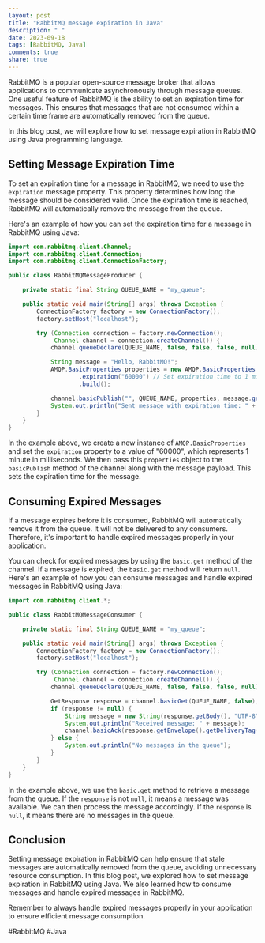 ```yaml
---
layout: post
title: "RabbitMQ message expiration in Java"
description: " "
date: 2023-09-18
tags: [RabbitMQ, Java]
comments: true
share: true
---
```


RabbitMQ is a popular open-source message broker that allows applications to communicate asynchronously through message queues. One useful feature of RabbitMQ is the ability to set an expiration time for messages. This ensures that messages that are not consumed within a certain time frame are automatically removed from the queue.

In this blog post, we will explore how to set message expiration in RabbitMQ using Java programming language.

## Setting Message Expiration Time

To set an expiration time for a message in RabbitMQ, we need to use the `expiration` message property. This property determines how long the message should be considered valid. Once the expiration time is reached, RabbitMQ will automatically remove the message from the queue.

Here's an example of how you can set the expiration time for a message in RabbitMQ using Java:

```java
import com.rabbitmq.client.Channel;
import com.rabbitmq.client.Connection;
import com.rabbitmq.client.ConnectionFactory;

public class RabbitMQMessageProducer {

    private static final String QUEUE_NAME = "my_queue";

    public static void main(String[] args) throws Exception {
        ConnectionFactory factory = new ConnectionFactory();
        factory.setHost("localhost");

        try (Connection connection = factory.newConnection();
             Channel channel = connection.createChannel()) {
            channel.queueDeclare(QUEUE_NAME, false, false, false, null);

            String message = "Hello, RabbitMQ!";
            AMQP.BasicProperties properties = new AMQP.BasicProperties.Builder()
                    .expiration("60000") // Set expiration time to 1 minute
                    .build();

            channel.basicPublish("", QUEUE_NAME, properties, message.getBytes());
            System.out.println("Sent message with expiration time: " + message);
        }
    }
}
```

In the example above, we create a new instance of `AMQP.BasicProperties` and set the `expiration` property to a value of "60000", which represents 1 minute in milliseconds. We then pass this `properties` object to the `basicPublish` method of the channel along with the message payload. This sets the expiration time for the message.

## Consuming Expired Messages

If a message expires before it is consumed, RabbitMQ will automatically remove it from the queue. It will not be delivered to any consumers. Therefore, it's important to handle expired messages properly in your application.

You can check for expired messages by using the `basic.get` method of the channel. If a message is expired, the `basic.get` method will return `null`. Here's an example of how you can consume messages and handle expired messages in RabbitMQ using Java:

```java
import com.rabbitmq.client.*;

public class RabbitMQMessageConsumer {

    private static final String QUEUE_NAME = "my_queue";

    public static void main(String[] args) throws Exception {
        ConnectionFactory factory = new ConnectionFactory();
        factory.setHost("localhost");

        try (Connection connection = factory.newConnection();
             Channel channel = connection.createChannel()) {
            channel.queueDeclare(QUEUE_NAME, false, false, false, null);

            GetResponse response = channel.basicGet(QUEUE_NAME, false);
            if (response != null) {
                String message = new String(response.getBody(), "UTF-8");
                System.out.println("Received message: " + message);
                channel.basicAck(response.getEnvelope().getDeliveryTag(), false);
            } else {
                System.out.println("No messages in the queue");
            }
        }
    }
}
```

In the example above, we use the `basic.get` method to retrieve a message from the queue. If the `response` is not `null`, it means a message was available. We can then process the message accordingly. If the `response` is `null`, it means there are no messages in the queue.

## Conclusion

Setting message expiration in RabbitMQ can help ensure that stale messages are automatically removed from the queue, avoiding unnecessary resource consumption. In this blog post, we explored how to set message expiration in RabbitMQ using Java. We also learned how to consume messages and handle expired messages in RabbitMQ.

Remember to always handle expired messages properly in your application to ensure efficient message consumption.

#RabbitMQ #Java